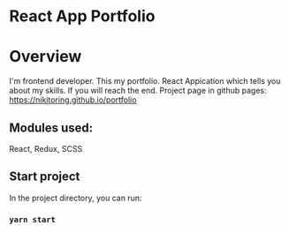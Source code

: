 # React App Portfolio

# Overview
I'm frontend developer. This my portfolio.
React Appication which tells you about my skills.
If you will reach the end.
Project page in github pages: https://nikitoring.github.io/portfolio

## Modules used:
React, 
Redux,
SCSS

## Start project

In the project directory, you can run:

### `yarn start`

